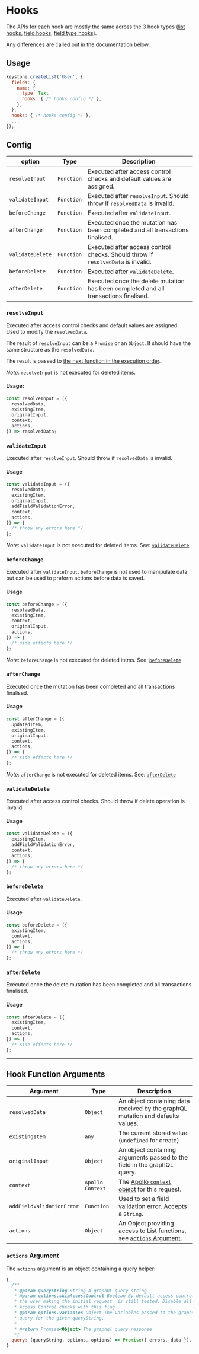 <!--[meta]
section: api
title: Hooks
order: 7
[meta]-->

# Hooks

The APIs for each hook are mostly the same across the 3 hook types
([list hooks](/guides/hooks#list-hooks), [field hooks](/guides/hooks#field-hooks), [field type
hooks](/guides/hooks#field-type-hooks)).

Any differences are called out in the documentation below.

## Usage

```js
keystone.createList('User', {
  fields: {
    name: {
      type: Text
      hooks: { /* hooks config */ },
    },
  },
  hooks: { /* hooks config */ },
  ...
});
```

## Config

| option           | Type       | Description                                                                          |
| ---------------- | ---------- | ------------------------------------------------------------------------------------ |
| `resolveInput`   | `Function` | Executed after access control checks and default values are assigned.                |
| `validateInput`  | `Function` | Executed after `resolveInput`. Should throw if `resolvedData` is invalid.            |
| `beforeChange`   | `Function` | Executed after `validateInput`.                                                      |
| `afterChange`    | `Function` | Executed once the mutation has been completed and all transactions finalised.        |
| `validateDelete` | `Function` | Executed after access control checks. Should throw if `resolvedData` is invalid.     |
| `beforeDelete`   | `Function` | Executed after `validateDelete`.                                                     |
| `afterDelete`    | `Function` | Executed once the delete mutation has been completed and all transactions finalised. |

### `resolveInput`

Executed after access control checks and default values are assigned. Used to modify the `resolvedData`.

The result of `resolveInput` can be a `Promise` or an `Object`. It should have the same structure as the `resolvedData`.

The result is passed to [the next function in the execution order](/guides/hooks/#hook-execution-order).

_Note_: `resolveInput` is not executed for deleted items.

#### Usage:

<!-- prettier-ignore -->

```js
const resolveInput = ({
  resolvedData,
  existingItem,
  originalInput,
  context,
  actions,
}) => resolvedData;
```

### `validateInput`

Executed after `resolveInput`. Should throw if `resolvedData` is invalid.

#### Usage

<!-- prettier-ignore -->

```js
const validateInput = ({
  resolvedData,
  existingItem,
  originalInput,
  addFieldValidationError,
  context,
  actions,
}) => {
  /* throw any errors here */
};
```

_Note_: `validateInput` is not executed for deleted items. See: [`validateDelete`](#validate-delete)

### `beforeChange`

Executed after `validateInput`. `beforeChange` is not used to manipulate data but can be used to preform actions before data is saved.

#### Usage

<!-- prettier-ignore -->

```js
const beforeChange = ({
  resolvedData,
  existingItem,
  context,
  originalInput,
  actions,
}) => {
  /* side effects here */
};
```

_Note_: `beforeChange` is not executed for deleted items. See: [`beforeDelete`](#before-delete)

### `afterChange`

Executed once the mutation has been completed and all transactions finalised.

#### Usage

<!-- prettier-ignore -->

```js
const afterChange = ({
  updatedItem,
  existingItem,
  originalInput,
  context,
  actions,
}) => {
  /* side effects here */
};
```

_Note_: `afterChange` is not executed for deleted items. See: [`afterDelete`](#after-delete)

### `validateDelete`

Executed after access control checks. Should throw if delete operation is invalid.

#### Usage

<!-- prettier-ignore -->

```js
const validateDelete = ({
  existingItem,
  addFieldValidationError,
  context,
  actions,
}) => {
  /* throw any errors here */
};
```

### `beforeDelete`

Executed after `validateDelete`.

#### Usage

<!-- prettier-ignore -->

```js
const beforeDelete = ({
  existingItem,
  context,
  actions,
}) => {
  /* throw any errors here */
};
```

### `afterDelete`

Executed once the delete mutation has been completed and all transactions finalised.

#### Usage

<!-- prettier-ignore -->

```js
const afterDelete = ({
  existingItem,
  context,
  actions,
}) => {
  /* side effects here */
};
```

---

## Hook Function Arguments

| Argument                  | Type             | Description                                                                                                                    |
| ------------------------- | ---------------- | ------------------------------------------------------------------------------------------------------------------------------ |
| `resolvedData`            | `Object`         | An object containing data received by the graphQL mutation and defaults values.                                                |
| `existingItem`            | `any`            | The current stored value. (`undefined` for create)                                                                             |
| `originalInput`           | `Object`         | An object containing arguments passed to the field in the graphQL query.                                                       |
| `context`                 | `Apollo Context` | The [Apollo `context` object](https://www.apollographql.com/docs/apollo-server/essentials/data.html#context) for this request. |
| `addFieldValidationError` | `Function`       | Used to set a field validation error. Accepts a `String`.                                                                      |
| `actions`                 | `Object`         | An Object providing access to List functions, see [`actions` Argument](#actions-argument).                                     |


### `actions` Argument

The `actions` argument is an object containing a query helper:

```js
{
  /**
   * @param queryString String A graphQL query string
   * @param options.skipAccessControl Boolean By default access control _of
   * the user making the initial request_ is still tested. Disable all
   * Access Control checks with this flag
   * @param options.variables Object The variables passed to the graphql
   * query for the given queryString.
   *
   * @return Promise<Object> The graphql query response
   */
  query: (queryString, options, options) => Promise({ errors, data }),
}
```
